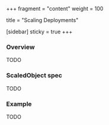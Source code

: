 +++
fragment = "content"
weight = 100

title = "Scaling Deployments"

[sidebar]
  sticky = true
+++

### Overview

TODO

### ScaledObject spec

TODO

### Example

TODO
